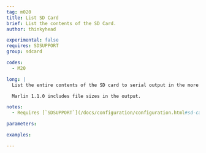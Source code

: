 ```yaml
---
tag: m020
title: List SD Card
brief: List the contents of the SD Card.
author: thinkyhead

experimental: false
requires: SDSUPPORT
group: sdcard

codes:
  - M20

long: |
  List the entire contents of the SD card to serial output in the more compact DOS 8.3 format.

  Marlin 1.1.0 includes file sizes in the output.

notes:
  - Requires [`SDSUPPORT`](/docs/configuration/configuration.html#sd-card)

parameters:

examples:

---
```


